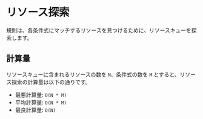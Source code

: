 # リソース探索

規則は、各条件式にマッチするリソースを見つけるために、リソースキューを探索します。

## 計算量

リソースキューに含まれるリソースの数を `N`、条件式の数を `M` とすると、リソース探索の計算量は以下の通りです。

- 最悪計算量: `O(N * M)`
- 平均計算量: `O(N * M)`
- 最良計算量: `O(N)`





